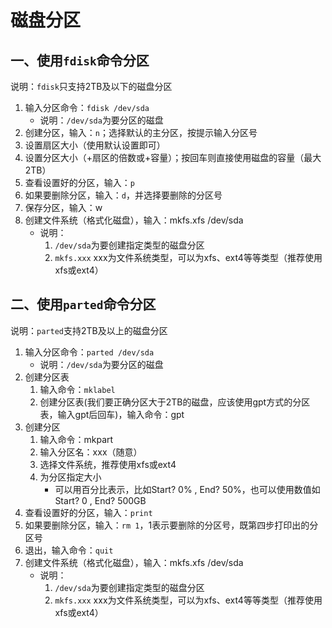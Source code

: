 # 磁盘分区

## 一、使用`fdisk`命令分区

说明：`fdisk`只支持2TB及以下的磁盘分区

1. 输入分区命令：`fdisk /dev/sda`
   - 说明：`/dev/sda`为要分区的磁盘
2. 创建分区，输入：`n`；选择默认的主分区，按提示输入分区号
3. 设置扇区大小（使用默认设置即可）
4. 设置分区大小（+扇区的倍数或+容量）；按回车则直接使用磁盘的容量（最大2TB）
5. 查看设置好的分区，输入：`p`
6. 如果要删除分区，输入：`d`，并选择要删除的分区号
7. 保存分区，输入：w
8. 创建文件系统（格式化磁盘），输入：mkfs.xfs /dev/sda
   - 说明：
     1. `/dev/sda`为要创建指定类型的磁盘分区
     2. `mkfs.xxx` xxx为文件系统类型，可以为xfs、ext4等等类型（推荐使用xfs或ext4）

## 二、使用`parted`命令分区

说明：`parted`支持2TB及以上的磁盘分区

1. 输入分区命令：`parted /dev/sda`
   - 说明：`/dev/sda`为要分区的磁盘
2. 创建分区表
   1. 输入命令：`mklabel`
   2. 创建分区表(我们要正确分区大于2TB的磁盘，应该使用gpt方式的分区表，输入gpt后回车)，输入命令：gpt
3. 创建分区
   1. 输入命令：mkpart
   2. 输入分区名：xxx（随意）
   3. 选择文件系统，推荐使用xfs或ext4
   4. 为分区指定大小
      - 可以用百分比表示，比如Start? 0% , End? 50%，也可以使用数值如Start? 0 , End? 500GB
4. 查看设置好的分区，输入：`print`
5. 如果要删除分区，输入：`rm 1`，1表示要删除的分区号，既第四步打印出的分区号
6. 退出，输入命令：`quit`
7. 创建文件系统（格式化磁盘），输入：mkfs.xfs /dev/sda
   - 说明：
     1. `/dev/sda`为要创建指定类型的磁盘分区
     2. `mkfs.xxx` xxx为文件系统类型，可以为xfs、ext4等等类型（推荐使用xfs或ext4）

